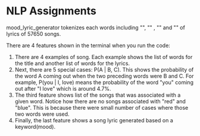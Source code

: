 # NLP Assignments
 
mood_lyric_generator tokenizes each words including "<end of line>", "<end of lyric>" , "<comma>" and "<period>" of lyrics of 57650 songs.

There are 4 features shown in the terminal when you run the code:
1. There are 4 examples of song. Each example shows the list of words for the title and another list of words for the lyrics.
2. Next, there are 5 special cases: P(A | B, C). This shows the probability of the word A coming out when the two preceding words were B and C. 
For example, P(you | I, love) means the probability of the word "you" coming out after "I love" which is around 4.7%.
3. The third feature shows list of the songs that was associated with a given word. Notice how there are no songs associated with "red" and "blue". This is because there were small number of cases where those two words were used.
4. Finally, the last feature shows a song lyric generated based on a keyword(mood). 
